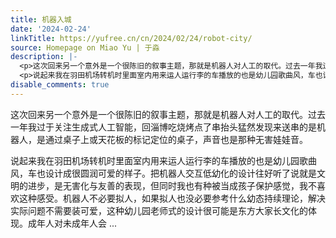 ```yaml
---
title: 机器入城
date: '2024-02-24'
linkTitle: https://yufree.cn/cn/2024/02/24/robot-city/
source: Homepage on Miao Yu | 于淼
description: |-
  <p>这次回来另一个意外是一个很陈旧的叙事主题，那就是机器人对人工的取代。过去一年我过于关注生成式人工智能，回淄博吃烧烤点了串抬头猛然发现来送串的是机器人，是通过桌子上或天花板的标记定位的桌子，声音也是那种无害娃娃音。</p>
  <p>说起来我在羽田机场转机时里面室内用来运人运行李的车播放的也是幼儿园歌曲风，车也设计成很圆润可爱的样子。把机器人交互低幼化的设计往好听了说就是文明的进步，是无害化与友善的表现，但同时我也有种被当成孩子保护感觉，我不喜欢这种感受。机器人不必要拟人，如果拟人也没必要参考什么幼态持续理论，解决实际问题不需要装可爱，这种幼儿园老师式的设计很可能是东方大家长文化的体现。成年人对未成年人会 ...
disable_comments: true
---
```

<p>这次回来另一个意外是一个很陈旧的叙事主题，那就是机器人对人工的取代。过去一年我过于关注生成式人工智能，回淄博吃烧烤点了串抬头猛然发现来送串的是机器人，是通过桌子上或天花板的标记定位的桌子，声音也是那种无害娃娃音。</p>
<p>说起来我在羽田机场转机时里面室内用来运人运行李的车播放的也是幼儿园歌曲风，车也设计成很圆润可爱的样子。把机器人交互低幼化的设计往好听了说就是文明的进步，是无害化与友善的表现，但同时我也有种被当成孩子保护感觉，我不喜欢这种感受。机器人不必要拟人，如果拟人也没必要参考什么幼态持续理论，解决实际问题不需要装可爱，这种幼儿园老师式的设计很可能是东方大家长文化的体现。成年人对未成年人会 ...